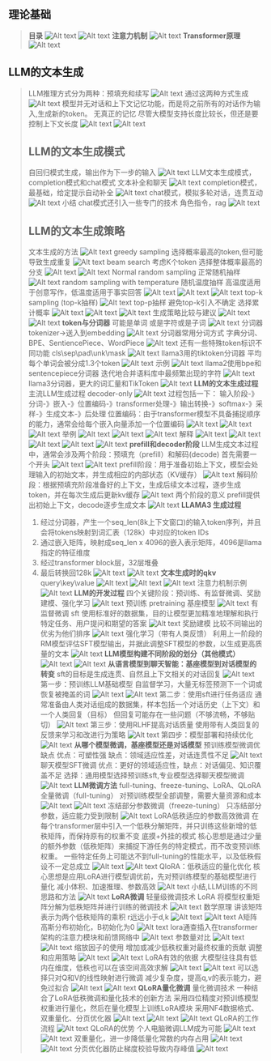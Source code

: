 ## **理论基础**
> **目录**
> ![Alt text](image-1.png)
> ![Alt text](image.png)
> **注意力机制**
> ![Alt text](image-2.png)
> **Transformer原理**
> ![Alt text](image-3.png)
## **LLM的文本生成**
> LLM推理方式分为两种：预填充和续写
> ![Alt text](image-4.png)
> 通过这两种方式生成
> ![Alt text](image-5.png)
> 模型并无对话和上下文记忆功能，而是将之前所有的对话作为输入,生成新的token。
> 无真正的记忆
> 尽管大模型支持长度比较长，但还是要控制上下文长度
> ![Alt text](image-6.png)
> ![Alt text](image-7.png)
> ## **LLM的文本生成模式**
> 自回归模式生成，输出作为下一步的输入
> ![Alt text](image-8.png)
> LLM文本生成模式，completion模式和chat模式
> 文本补全和聊天
> ![Alt text](image-9.png)
> completion模式，最基础，给定提示自动补全
> ![Alt text](image-10.png)
> chat模式，模拟多轮对话，连贯互动
> ![Alt text](image-11.png)
> 小结
> chat模式还引入一些专门的技术 角色指令，rag
> ![Alt text](image-12.png)
> ## **LLM的文本生成策略**
> 文本生成的方法
> ![Alt text](image-13.png)
> greedy sampling
> 选择概率最高的token,但可能导致生成重复
> ![Alt text](image-14.png)
> beam search
> 考虑K个token
> 选择整体概率最高的分支
> ![Alt text](image-15.png)
> ![Alt text](image-16.png)
> Normal random sampling 正常随机抽样
> ![Alt text](image-17.png)
> random sampling with temperature
> 随机温度抽样
> 高温度适用于创意写作，低温度适用于事实回答
> ![Alt text](image-18.png)
> ![Alt text](image-19.png)
> ![Alt text](image-20.png)
> top-k sampling (top-k抽样)
> ![Alt text](image-21.png)
> top-p抽样
> 避免top-k引入不确定
> 选择累计概率
> ![Alt text](image-22.png)
> ![Alt text](image-23.png)
> ![Alt text](image-24.png)
> 生成策略比较与建议
> ![Alt text](image-25.png)
> ![Alt text](image-26.png)
> **token与分词器**
> 可能是单词 或是字符或是子词
> ![Alt text](image-27.png)
> 分词器 tokenizer->送入到embedding
> ![Alt text](image-28.png)
> 分词器常用分词方式
> 字典分词、BPE、SentiencePiece、WordPiece
> ![Alt text](image-29.png)
> 还有一些特殊token标识不同功能
> cls\sep\pad\unk\mask
> ![Alt text](image-30.png)
> llama3用的tiktoken分词器
> 平均每个单词会被分成1.3个token
> ![Alt text](image-31.png)
> 示例
> ![Alt text](image-32.png)
> llama2使用bpe和sentencepiece分词器
> 迭代地合并语料库中最频繁出现的字符
> ![Alt text](image-33.png)
> llama3分词器，更大的词汇量和TikToken
> ![Alt text](image-34.png)
> **LLM的文本生成过程**
> 主流LLM生成过程 decoder-only
> ![Alt text](image-35.png)
> 过程包括一下：
> 输入阶段-》分词-》嵌入-》位置编码-》transformer处理-》输出转换-》softmax-》采样-》生成文本-》后处理
> 位置编码：由于transformer模型不具备捕捉顺序的能力，通常会给每个嵌入向量添加一个位置编码
> ![Alt text](image-36.png)
> ![Alt text](image-37.png)
> ![Alt text](image-38.png)
> 举例
> ![Alt text](image-39.png)
> ![Alt text](image-40.png)
> ![Alt text](image-41.png)
> 解释
> ![Alt text](image-42.png)
> ![Alt text](image-43.png)
> ![Alt text](image-44.png)
> ![Alt text](image-45.png)
> ![Alt text](image-46.png)
> **prefill和decoder阶段**
> LLM生成文本过程中，通常会涉及两个阶段：预填充（prefill）和解码(decode)
> 首先需要一个开头
> ![Alt text](image-47.png)
> ![Alt text](image-48.png)
> prefill阶段：用于准备初始上下文，模型会处理输入的初始文本，并生成相应的内部状态（KV缓存）
> ![Alt text](image-49.png)
> 解码阶段：根据预填充阶段准备好的上下文，生成后续文本过程，逐步生成token，并在每次生成后更新kv缓存
> ![Alt text](image-50.png)
> 两个阶段的意义
> prefill提供出初始上下文，decode逐步生成文本
> ![Alt text](image-51.png)
> **LLAMA3 生成过程**
> 1) 经过分词器，产生一个seq_len(8k上下文窗口)的输入token序列，并且会将tokens映射到词汇表（128k）中对应的token IDs
> 2) 通过嵌入矩阵，映射成seq_len x 4096的嵌入表示矩阵，4096是llama指定的特征维度 
> 3) 经过transformer block层，32层堆叠
> 4) 最后转换回128k
> ![Alt text](image-53.png)
> ![Alt text](image-54.png)
> **文本生成时的qkv**
> query\key\value
> ![Alt text](image-55.png)
> ![Alt text](image-56.png)
> ![Alt text](image-57.png)
> 注意力机制示例
> ![Alt text](image-58.png)
> **LLM的开发过程**
> 四个关键阶段：预训练、有监督微调、奖励建模、强化学习
> ![Alt text](image-59.png)
> 预训练 pretraining 基座模型
> ![Alt text](image-60.png)
> 有监督微调 sft
> 使用标准好的数据集，目的让模型更加精准地理解和执行特定任务、用户提问和期望的答案
> ![Alt text](image-61.png)
> 奖励建模
> 比较不同输出的优劣为他们排序
> ![Alt text](image-62.png)
> 强化学习（带有人类反馈）
> 利用上一阶段的RM模型评估SFT模型输出，并据此调整SFT模型的参数，以生成更高质量的文本
> ![Alt text](image-63.png)
> **LLM模型构建不同阶段的划分（其他模式）**
> ![Alt text](image-64.png)
> ![Alt text](image-65.png)
> **从语言模型到聊天智能：基座模型到对话模型的转变**
> sft的目标是生成连贯、自然且上下文相关的对话回复
> ![Alt text](image-66.png)
> 第一步：预训练LLM基础模型
> 自监督学习，大量无标签预测下一个词或恢复被掩盖的词
> ![Alt text](image-67.png)
> ![Alt text](image-68.png)
> 第二步：使用sft进行任务适应
> 通常准备由人类对话组成的数据集，样本包括一个对话历史（上下文）和一个人类回复（目标）
> 但回复可能存在一些问题（不够流畅，不够贴切）
> ![Alt text](image-69.png)
> 第三步：使用RLHF提高对话质量
> 使用带有人类回复的反馈来学习和改进行为策略
> ![Alt text](image-70.png)
> 第四步：模型部署和持续优化
> ![Alt text](image-71.png)
> **从哪个模型微调，基座模型还是对话模型**
> 预训练模型微调优缺点
> 优点：可塑性强 缺点：领域适应性差，对话连贯性不足
> ![Alt text](image-72.png)
> 聊天模型SFT微调
> 优点：更好的领域适应性，缺点：对话偏见、知识覆盖不足
> 选择：通用模型选择预训练sft,专业模型选择聊天模型微调
> ![Alt text](image-73.png)
> **LLM微调方法**
> full-tuning、freeze-tuning、LoRA、QLoRA
> 全量微调（full-tuning）
> 对预训练模型全部调整，需要大量资源和成本
> ![Alt text](image-74.png)
> ![Alt text](image-75.png)
> 冻结部分参数微调（freeze-tuning）
> 只冻结部分参数，适应能力受到限制
> ![Alt text](image-76.png)
> LoRA低秩适应的参数高效微调
> 在每个transformer层中引入一个低秩分解矩阵，并只训练这些新增的低秩矩阵，而保持原有的权重不变
> 底摸+外挂的模式
> 核心思想是通过少量的额外参数（低秩矩阵）来捕捉下游任务的特定模式，而不改变预训练权重。
> 一些特定任务上可能达不到full-tuning的性能水平，以及低秩假设不一定总成立
> ![Alt text](image-77.png)
> ![Alt text](image-78.png)
> QloRA：低秩适应的量化优化
> 核心思想是应用LoRA进行模型调优前，先对预训练模型的基础模型进行量化
> 减小体积、加速推理、参数高效
> ![Alt text](image-79.png)
> 小结,LLM训练的不同思路和方法
> ![Alt text](image-80.png)
> **LoRA微调**
> 轻量级微调技术
> LoRA 将模型权重矩阵分解为低秩矩阵并进行训练的微调技术
> ![Alt text](image-81.png)
> 数学原理
> 讲该矩阵表示为两个低秩矩阵的乘积
> r远远小于d,k
> ![Alt text](image-82.png)
> ![Alt text](image-83.png)
> A矩阵高斯分布初始化，B初始化为0
> ![Alt text](image-84.png)
> lora通查插入在transformer架构的注意力模块和前馈网络中
> ![Alt text](image-85.png)
> 参数量对比
> ![Alt text](image-86.png)
> ![Alt text](image-87.png)
> 缩放因子的使用
> 增加或减少低秩权重对最终权重的贡献
> 调整和应用策略
> ![Alt text](image-88.png)
> ![Alt text](image-89.png)
> LoRA有效的依据
> 大模型往往具有低内在维度，低秩也可以在该空间高效求解
> ![Alt text](image-90.png)
> ![Alt text](image-91.png)
> 可以选择只对Q和V的线性映射进行微调
> 减少复杂度，提高q,v的表示能力，避免过拟合
> ![Alt text](image-92.png)
> ![Alt text](image-93.png)
> **QLoRA量化微调**
> 量化微调技术
> 一种结合了LoRA低秩微调和量化技术的创新方法
> 采用四位精度对预训练模型权重进行量化，然后在量化模型上训练LoRA模块
> 采用NF4数据格式、双重量化、分页优化器
> ![Alt text](image-94.png)
> ![Alt text](image-95.png)
> ![Alt text](image-96.png)
> QLoRA的工作流程
> ![Alt text](image-97.png)
> QLoRA的优势
> 个人电脑微调LLM成为可能
> ![Alt text](image-98.png)
> ![Alt text](image-99.png)
> 双重量化，进一步降低量化常数的内存占用
> ![Alt text](image-100.png)
> ![Alt text](image-101.png)
> 分页优化器防止梯度校验导致内存峰值
> ![Alt text](image-102.png)